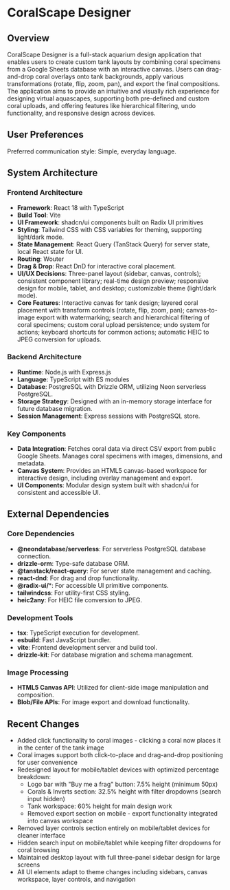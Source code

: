 # CoralScape Designer

## Overview
CoralScape Designer is a full-stack aquarium design application that enables users to create custom tank layouts by combining coral specimens from a Google Sheets database with an interactive canvas. Users can drag-and-drop coral overlays onto tank backgrounds, apply various transformations (rotate, flip, zoom, pan), and export the final compositions. The application aims to provide an intuitive and visually rich experience for designing virtual aquascapes, supporting both pre-defined and custom coral uploads, and offering features like hierarchical filtering, undo functionality, and responsive design across devices.

## User Preferences
Preferred communication style: Simple, everyday language.

## System Architecture

### Frontend Architecture
- **Framework**: React 18 with TypeScript
- **Build Tool**: Vite
- **UI Framework**: shadcn/ui components built on Radix UI primitives
- **Styling**: Tailwind CSS with CSS variables for theming, supporting light/dark mode.
- **State Management**: React Query (TanStack Query) for server state, local React state for UI.
- **Routing**: Wouter
- **Drag & Drop**: React DnD for interactive coral placement.
- **UI/UX Decisions**: Three-panel layout (sidebar, canvas, controls); consistent component library; real-time design preview; responsive design for mobile, tablet, and desktop; customizable theme (light/dark mode).
- **Core Features**: Interactive canvas for tank design; layered coral placement with transform controls (rotate, flip, zoom, pan); canvas-to-image export with watermarking; search and hierarchical filtering of coral specimens; custom coral upload persistence; undo system for actions; keyboard shortcuts for common actions; automatic HEIC to JPEG conversion for uploads.

### Backend Architecture
- **Runtime**: Node.js with Express.js
- **Language**: TypeScript with ES modules
- **Database**: PostgreSQL with Drizzle ORM, utilizing Neon serverless PostgreSQL.
- **Storage Strategy**: Designed with an in-memory storage interface for future database migration.
- **Session Management**: Express sessions with PostgreSQL store.

### Key Components
- **Data Integration**: Fetches coral data via direct CSV export from public Google Sheets. Manages coral specimens with images, dimensions, and metadata.
- **Canvas System**: Provides an HTML5 canvas-based workspace for interactive design, including overlay management and export.
- **UI Components**: Modular design system built with shadcn/ui for consistent and accessible UI.

## External Dependencies

### Core Dependencies
- **@neondatabase/serverless**: For serverless PostgreSQL database connection.
- **drizzle-orm**: Type-safe database ORM.
- **@tanstack/react-query**: For server state management and caching.
- **react-dnd**: For drag and drop functionality.
- **@radix-ui/***: For accessible UI primitive components.
- **tailwindcss**: For utility-first CSS styling.
- **heic2any**: For HEIC file conversion to JPEG.

### Development Tools
- **tsx**: TypeScript execution for development.
- **esbuild**: Fast JavaScript bundler.
- **vite**: Frontend development server and build tool.
- **drizzle-kit**: For database migration and schema management.

### Image Processing
- **HTML5 Canvas API**: Utilized for client-side image manipulation and composition.
- **Blob/File APIs**: For image export and download functionality.

## Recent Changes
- Added click functionality to coral images - clicking a coral now places it in the center of the tank image
- Coral images support both click-to-place and drag-and-drop positioning for user convenience
- Redesigned layout for mobile/tablet devices with optimized percentage breakdown:
  * Logo bar with "Buy me a frag" button: 7.5% height (minimum 50px)
  * Corals & Inverts section: 32.5% height with filter dropdowns (search input hidden)
  * Tank workspace: 60% height for main design work
  * Removed export section on mobile - export functionality integrated into canvas workspace
- Removed layer controls section entirely on mobile/tablet devices for cleaner interface
- Hidden search input on mobile/tablet while keeping filter dropdowns for coral browsing
- Maintained desktop layout with full three-panel sidebar design for large screens
- All UI elements adapt to theme changes including sidebars, canvas workspace, layer controls, and navigation